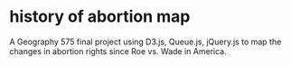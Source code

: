history of abortion map
====================

A Geography 575 final project using D3.js, Queue.js, jQuery.js to map the changes in abortion rights since Roe vs. Wade in America. 

